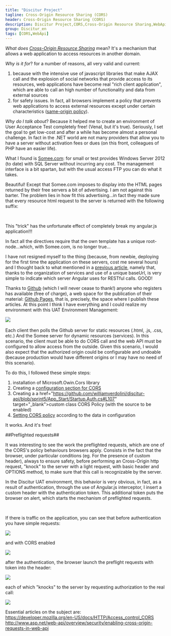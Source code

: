 ```yaml
---
title: "Discitur Project"
tagline: Cross-Origin Resource Sharing (CORS)
header: Cross-Origin Resource Sharing (CORS)
description: Discitur Project,CORS,Cross-Origin Resource Sharing,WebApi
group: Discitur_en
tags: [CORS,WebApi]
---
```


<!-- Markup JSON-LD generato da Assistente per il markup dei dati strutturati di Google. -->
<script type="application/ld+json">
{
  "@context" : "http://schema.org",
  "@type" : "Article",
  "name" : "Cross-Origin Resource Sharing (CORS)",
  "author" : {
    "@type" : "Person",
    "name" : "William Verdolini"
  },
  "datePublished" : "2014-03-28",
  "articleSection" : [ "CORS", "WebApi"  ],
  "url" : "http://williamverdolini.github.io/2014/03/28/discitur-CORS"
}
</script>

_What does <a href="http://en.wikipedia.org/wiki/Cross-origin_resource_sharing" target="_blank">Cross-Origin Resource Sharing</a>_ mean? It's a mechanism that allows a web application to access resources in another domain.

_Why is it for_? for a number of reasons, all very valid and current:

1. because with the intensive use of javascript libraries that make AJAX call and the explosion of social networks that provide access to its resources, 
     web applications have become real "rich client application", which are able to call an high number of functionality and data from external sources
2. for safety issues. In fact, all browsers implement a policy that prevents web applications to access external resources except under certain characteristics (<a href="http://en.wikipedia.org/wiki/Same_origin_policy" target="_blank">same-origin policy</a>). 


_Why do I talk about_? Because it helped me to create an environment of User Acceptance Test completely free! (Venal, but it's true). 
Seriously, I set the goal to get low-cost and after a while has become almost a personal challenge. In fact in the .NET world are not many providers that allow you to have a server without activation fees or dues (on this front, colleagues of PHP have an easier life).

What I found is <a href="https://somee.com/default.aspx" target="_blank">Somee.com</a>: for small or test provides Windows Server 2012 (to date) with SQL Server without incurring any cost. The management interface is a bit spartan, but with the usual access FTP you can do what it takes.

Beautiful! Except that Somee.com imposes to display into the HTML pages returned by their free servers a bit of advertising. I am not against this barter. The problem lies in how fit this advertising...in fact they made sure that every resource html request to the server is returned with the following suffix: 

<script type="syntaxhighlighter" class="brush: html">
<![CDATA[
<!--SCRIPT GENERATED BY SERVER! PLEASE REMOVE-->
<center><a href="http://somee.com">Web hosting by Somee.com</a></center>
</textarea></xml>< /script></noframes></noscript></object></layer></style></title></applet>
<script language="JavaScript" src="http://ads.mgmt.somee.com/serveimages/ad2/WholeInsert4.js">< /script>
<!--SCRIPT GENERATED BY SERVER! PLEASE REMOVE-->
]]></script> 


This "trick" has the unfortunate effect of completely break my angular.js application!!!

In fact all the directives require that the own template has a unique root-node...which, with Somee.com, is no longer true...


I have not resigned myself to the thing (because, from newbie, deploying for the first time the application on these servers, cost me several hours) and I thought back to what mentioned in a <a href="http://williamverdolini.github.io/2014/01/24/discitur-separation_en/" target="_blank">previous article</a>, namely that, thanks to the organization of services and use of a unique baseUrl, is very simple to indicate which server Angular uses for RESTful calls. GOOD!

Thanks to <a href="https://github.com/" target="_blank">Github</a> (which I will never cease to thank!) anyone who registers has available (free of charge), a web space for the publication of their material: <a href="http://pages.github.com/" target="_blank">Github Pages</a>, that is, precisely, the space where I publish these articles. At this point I think I have everything and I could realize my environment with this UAT Environment Management:


<img src="{{ BASE_PATH }}/images/discitur/UAT_env.png" /> 


Each client then polls the Github server for static resources (.html, .js, .css, etc.) And the Somee server for dynamic resources (services). In this scenario, the client must be able to do CORS call and the web API must be configured to allow access from the outside. Given this scenario, I would also expect that the authorized origin could be configurable and undoable (because production would have different origins or I may have no need of this scenario).


To do this, I followed these simple steps:


1. installation of Microsoft.Owin.Cors library
2. Creating a <a href="https://github.com/williamverdolini/discitur-api/blob/sprint5/Web.config#L29" target="_blank">configuration section for CORS</a>
3. Creating a a href="https://github.com/williamverdolini/discitur-api/blob/sprint5/App_Start/Startup.Auth.cs#L107" target="_blank">custom class CORS Policy</a> (with the source to be enabled) 
4. <a href="https://github.com/williamverdolini/discitur-api/blob/sprint5/App_Start/Startup.Auth.cs#L67" target="_blank">Setting CORS policy</a> according to the data in configuration



It works. And it's free!

	
	

##Preflighted requests##

It was interesting to see the work the preflighted requests, which are one of the CORS's policy behaviours browsers apply. Consists in the fact that the browser, under particular conditions (eg. For the presence of custom header), always to ensure safety, before performing an Cross-Origin http request, "knock" to the server with a light request, with basic header and OPTIONS method, to make sure that this call is recognizable by the server.


In the Discitur UAT environment, this behavior is very obvious, in fact, as a result of authentication, through the use of Angular.js interceptor, I insert a custom header with the authentication token. This additional token puts the browser on alert, which starts the mechanism of preflighted requests.

 

If there is traffic on the application, you can see that before authentication you have simple requests:


<img src="{{ BASE_PATH }}/images/discitur/preflighted.png" />

and with CORS enabled

<img src="{{ BASE_PATH }}/images/discitur/preflighted2.png" />

after the authentication, the browser launch the preflight requests with token into the header:

<img src="{{ BASE_PATH }}/images/discitur/preflighted3.png" />

each of which "knocks" to the server by requesting authorization to the real call:

<img src="{{ BASE_PATH }}/images/discitur/preflighted4.png" />


Essential articles on the subject are: <br/>
<a href="https://developer.mozilla.org/en-US/docs/HTTP/Access_control_CORS" target="_blank">https://developer.mozilla.org/en-US/docs/HTTP/Access_control_CORS</a><br/>
<a href="http://www.asp.net/web-api/overview/security/enabling-cross-origin-requests-in-web-api" target="_blank">http://www.asp.net/web-api/overview/security/enabling-cross-origin-requests-in-web-api</a>







 